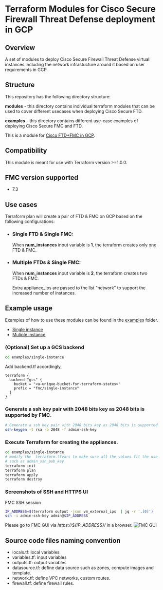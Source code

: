 # Terraform Modules for Cisco Secure Firewall Threat Defense deployment in GCP

## Overview

A set of modules to deploy Cisco Secure Firewall Threat Defense virtual instances including the network infrastucture around it based on user requirements in GCP.

## Structure

This repository has the following directory structure:

**modules** - this directory contains individual terraform modules that can be used to cover different usecases when deploying Cisco Secure FTD.

**examples** - this directory contains different use-case examples of deploying Cisco Secure FMC and FTD.

This is a module for [Cisco FTD+FMC in GCP](https://www.cisco.com/c/en/us/td/docs/security/firepower/quick_start/fmcv/fpmc-virtual/fpmc-virtual-gcp.html). 


## Compatibility

This module is meant for use with Terraform version >=1.0.0.

## FMC version supported
* 7.3

## Use cases
Terraform plan will create a pair of FTD & FMC on GCP based on the following configurations: 
* ### Single FTD & Single FMC: 
  When **num_instances** input variable is **1**, the terraform creates only one FTD & FMC.
* ### Multiple FTDs & Single FMC:
  When **num_instances** input variable is **2**, the terraform creates two FTDs & FMC.

  Extra appliance_ips are passed to the list "network" to support the increased number of instances.
## Example usage
Examples of how to use these modules can be found in the [examples](examples/) folder.
- [Single instance](examples/single-instance)
- [Mutiple instance](examples/multi-instance)

### (Optional) Set up a GCS backend
```bash
cd examples/single-instance
```
Add backend.tf accordingly,

```hcl
terraform {
  backend "gcs" {
    bucket = "<a-unique-bucket-for-terraform-states>"
    prefix = "fmc/single-instance"
  }
}
```

### Generate a ssh key pair with 2048 bits key as 2048 bits is supported by FMC.


```bash
# Generate a ssh key pair with 2048 bits key as 2048 bits is supported by ASA
ssh-keygen -t rsa -b 2048 -f admin-ssh-key
```

### Execute Terraform for creating the appliances.

```bash
cd examples/single-instance
# modify the  terraform.tfvars to make sure all the values fit the use case 
# such as admin_ssh_pub_key
terraform init 
terraform plan
terraform apply
terraform destroy
```
### Screenshots of SSH and HTTPS UI
FMC SSH session
```bash
IP_ADDRESS=$(terraform output -json vm_external_ips  | jq -r '.[0]')
ssh -i admin-ssh-key admin@$IP_ADDRESS
```

Please go to FMC GUI via *https://${IP_ADDRESS}/* in a browser.
![FMC GUI](images/fmc_ui.png)

## Source code files naming convention

* locals.tf: local variables
* variables.tf: input variables
* outputs.tf: output variables
* datasource.tf: define data source such as zones, compute images and template.
* network.tf: define VPC networks, custom routes.
* firewall.tf: define firewall rules.